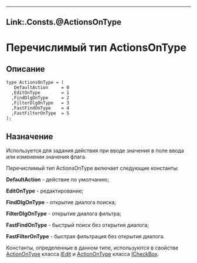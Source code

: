 ﻿---
Link:.Consts.@ActionsOnType
---

# Перечислимый тип ActionsOnType

## Описание

    type ActionsOnType = (
       DefaultAction     = 0
      ,EditOnType        = 1
      ,FindDlgOnType     = 2
      ,FilterDlgOnType   = 3
      ,FastFindOnType    = 4
      ,FastFilterOnType  = 5
    );

## Назначение

Используется для задания действия при вводе значения в поле ввода или изменении значения флага.

Перечислимый тип ActionsOnType включает следующие константы:

**DefaultAction** - действие по умолчанию;

**EditOnType** - редактирование;

**FindDlgOnType** - открытие диалога поиска;

**FilterDlgOnType** - открытие диалога фильтра;

**FastFindOnType** - быстрый поиск без открытия диалога;

**FastFilterOnType** - быстрая фильтрация без открытия диалога.

Константы, определенные в данном типе, используются в свойстве
[ActionOnType](topic:.Custom.ComClasses.Ctrl.IEdit.ActionOnType)
класса [IEdit](topic:.Custom.ComClasses.Ctrl.IEdit.Default)
и [ActionOnType](topic:.Custom.ComClasses.Ctrl.ICheckBox.ActionOnType)
класса [ICheckBox](topic:.Custom.ComClasses.Ctrl.ICheckBox.Default).
